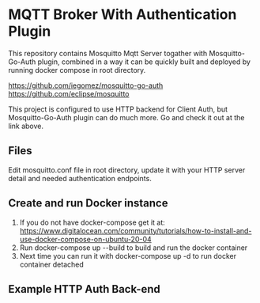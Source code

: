 # MQTT Broker With Authentication Plugin

This repository contains Mosquitto Mqtt Server togather with Mosquitto-Go-Auth plugin, combined in a way it can be quickly built and deployed by running docker compose in root directory.

https://github.com/iegomez/mosquitto-go-auth
https://github.com/eclipse/mosquitto

This project is configured to use HTTP backend for Client Auth, but Mosquitto-Go-Auth plugin can do much more. Go and check it out at the link above.


## Files

Edit mosquitto.conf file in root directory, update it with your HTTP server detail and needed authentication endpoints.

## Create and run Docker instance

 1. If you do not have docker-compose get it at:
    https://www.digitalocean.com/community/tutorials/how-to-install-and-use-docker-compose-on-ubuntu-20-04
 2. Run docker-compose up --build to build and run the docker container
 3. Next time you can run it with docker-compose up -d to run docker container detached

## Example HTTP Auth Back-end

    
